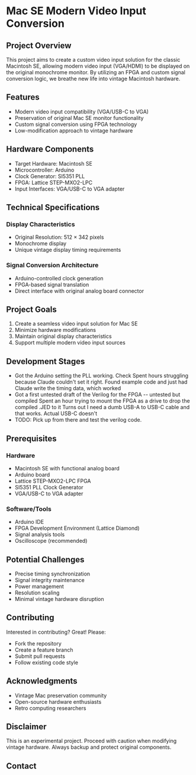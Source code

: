 # Mac SE Modern Video Input Conversion

## Project Overview

This project aims to create a custom video input solution for the classic Macintosh SE, allowing modern video input (VGA/HDMI) to be displayed on the original monochrome monitor. By utilizing an FPGA and custom signal conversion logic, we breathe new life into vintage Macintosh hardware.

## Features

- Modern video input compatibility (VGA/USB-C to VGA)
- Preservation of original Mac SE monitor functionality
- Custom signal conversion using FPGA technology
- Low-modification approach to vintage hardware

## Hardware Components

- Target Hardware: Macintosh SE
- Microcontroller: Arduino
- Clock Generator: SI5351 PLL
- FPGA: Lattice STEP-MXO2-LPC
- Input Interfaces: VGA/USB-C to VGA adapter

## Technical Specifications

### Display Characteristics
- Original Resolution: 512 × 342 pixels
- Monochrome display
- Unique vintage display timing requirements

### Signal Conversion Architecture
- Arduino-controlled clock generation
- FPGA-based signal translation
- Direct interface with original analog board connector

## Project Goals

1. Create a seamless video input solution for Mac SE
2. Minimize hardware modifications
3. Maintain original display characteristics
4. Support multiple modern video input sources

## Development Stages


- Got the Arduino setting the PLL working.  Check
    Spent hours struggling because Claude couldn't set it right. 
    Found example code and just had Claude write the timing data, which worked
- Got a first untested draft of the Verilog for the FPGA -- untested but compiled
    Spent an hour trying to mount the FPGA as a drive to drop the compiled .JED to it
    Turns out I need a dumb USB-A to USB-C cable and that works.  Actual USB-C doesn't
- TODO: Pick up from there and test the verilog code. 


## Prerequisites

### Hardware
- Macintosh SE with functional analog board
- Arduino board
- Lattice STEP-MXO2-LPC FPGA
- SI5351 PLL Clock Generator
- VGA/USB-C to VGA adapter

### Software/Tools
- Arduino IDE
- FPGA Development Environment (Lattice Diamond)
- Signal analysis tools
- Oscilloscope (recommended)

## Potential Challenges

- Precise timing synchronization
- Signal integrity maintenance
- Power management
- Resolution scaling
- Minimal vintage hardware disruption


## Contributing

Interested in contributing? Great! Please:
- Fork the repository
- Create a feature branch
- Submit pull requests
- Follow existing code style

## Acknowledgments

- Vintage Mac preservation community
- Open-source hardware enthusiasts
- Retro computing researchers

## Disclaimer

This is an experimental project. Proceed with caution when modifying vintage hardware. Always backup and protect original components.

## Contact
